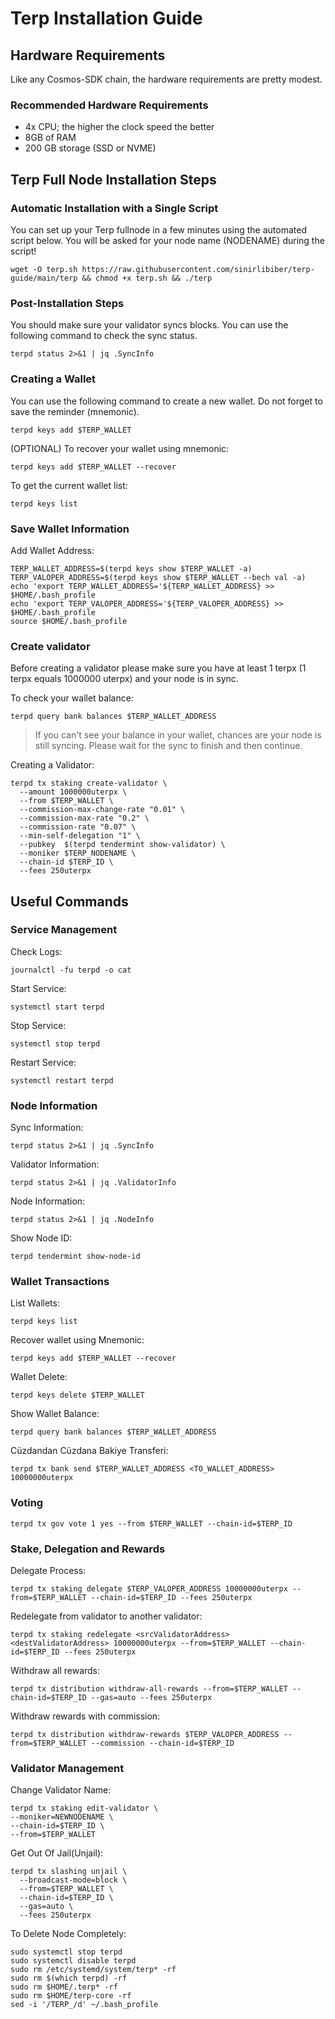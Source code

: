 
# Terp Installation Guide
## Hardware Requirements
Like any Cosmos-SDK chain, the hardware requirements are pretty modest.



### Recommended Hardware Requirements
  - 4x CPU; the higher the clock speed the better
  - 8GB of RAM
  - 200 GB storage (SSD or NVME)

## Terp Full Node Installation Steps
### Automatic Installation with a Single Script
You can set up your Terp fullnode in a few minutes using the automated script below.
You will be asked for your node name (NODENAME) during the script!

```
wget -O terp.sh https://raw.githubusercontent.com/sinirlibiber/terp-guide/main/terp && chmod +x terp.sh && ./terp
```

### Post-Installation Steps

You should make sure your validator syncs blocks.
You can use the following command to check the sync status.
```
terpd status 2>&1 | jq .SyncInfo
```

### Creating a Wallet
You can use the following command to create a new wallet. Do not forget to save the reminder (mnemonic).
```
terpd keys add $TERP_WALLET
```

(OPTIONAL) To recover your wallet using mnemonic:
```
terpd keys add $TERP_WALLET --recover
```

To get the current wallet list:
```
terpd keys list
```

### Save Wallet Information
Add Wallet Address:
```
TERP_WALLET_ADDRESS=$(terpd keys show $TERP_WALLET -a)
TERP_VALOPER_ADDRESS=$(terpd keys show $TERP_WALLET --bech val -a)
echo 'export TERP_WALLET_ADDRESS='${TERP_WALLET_ADDRESS} >> $HOME/.bash_profile
echo 'export TERP_VALOPER_ADDRESS='${TERP_VALOPER_ADDRESS} >> $HOME/.bash_profile
source $HOME/.bash_profile
```


### Create validator
Before creating a validator please make sure you have at least 1 terpx (1 terpx equals 1000000 uterpx) and your node is in sync.

To check your wallet balance:
```
terpd query bank balances $TERP_WALLET_ADDRESS
```
> If you can't see your balance in your wallet, chances are your node is still syncing. Please wait for the sync to finish and then continue.

Creating a Validator:
```
terpd tx staking create-validator \
  --amount 1000000uterpx \
  --from $TERP_WALLET \
  --commission-max-change-rate "0.01" \
  --commission-max-rate "0.2" \
  --commission-rate "0.07" \
  --min-self-delegation "1" \
  --pubkey  $(terpd tendermint show-validator) \
  --moniker $TERP_NODENAME \
  --chain-id $TERP_ID \
  --fees 250uterpx
```



## Useful Commands
### Service Management
Check Logs:
```
journalctl -fu terpd -o cat
```

Start Service:
```
systemctl start terpd
```

Stop Service:
```
systemctl stop terpd
```

Restart Service:
```
systemctl restart terpd
```

### Node Information
Sync Information:
```
terpd status 2>&1 | jq .SyncInfo
```

Validator Information:
```
terpd status 2>&1 | jq .ValidatorInfo
```

Node Information:
```
terpd status 2>&1 | jq .NodeInfo
```

Show Node ID:
```
terpd tendermint show-node-id
```

### Wallet Transactions
List Wallets:
```
terpd keys list
```

Recover wallet using Mnemonic:
```
terpd keys add $TERP_WALLET --recover
```

Wallet Delete:
```
terpd keys delete $TERP_WALLET
```

Show Wallet Balance:
```
terpd query bank balances $TERP_WALLET_ADDRESS
```

Cüzdandan Cüzdana Bakiye Transferi:
```
terpd tx bank send $TERP_WALLET_ADDRESS <TO_WALLET_ADDRESS> 10000000uterpx
```

### Voting
```
terpd tx gov vote 1 yes --from $TERP_WALLET --chain-id=$TERP_ID
```

### Stake, Delegation and Rewards
Delegate Process:
```
terpd tx staking delegate $TERP_VALOPER_ADDRESS 10000000uterpx --from=$TERP_WALLET --chain-id=$TERP_ID --fees 250uterpx
```

Redelegate from validator to another validator:
```
terpd tx staking redelegate <srcValidatorAddress> <destValidatorAddress> 10000000uterpx --from=$TERP_WALLET --chain-id=$TERP_ID --fees 250uterpx
```

Withdraw all rewards:
```
terpd tx distribution withdraw-all-rewards --from=$TERP_WALLET --chain-id=$TERP_ID --gas=auto --fees 250uterpx
```

Withdraw rewards with commission:
```
terpd tx distribution withdraw-rewards $TERP_VALOPER_ADDRESS --from=$TERP_WALLET --commission --chain-id=$TERP_ID
```

### Validator Management
Change Validator Name:
```
terpd tx staking edit-validator \
--moniker=NEWNODENAME \
--chain-id=$TERP_ID \
--from=$TERP_WALLET
```

Get Out Of Jail(Unjail):
```
terpd tx slashing unjail \
  --broadcast-mode=block \
  --from=$TERP_WALLET \
  --chain-id=$TERP_ID \
  --gas=auto \
  --fees 250uterpx
```

To Delete Node Completely:
```
sudo systemctl stop terpd
sudo systemctl disable terpd
sudo rm /etc/systemd/system/terp* -rf
sudo rm $(which terpd) -rf
sudo rm $HOME/.terp* -rf
sudo rm $HOME/terp-core -rf
sed -i '/TERP_/d' ~/.bash_profile
```

